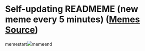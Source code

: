 # Self-updating READMEME (new meme every 5 minutes) ([Memes Source](https://bramses.notion.site/a49c1e962b7646879176ac3b327b6533?v=4d1eda54b170483cb03a40f257231764))

memestart![](https://www.notion.so/image/https%3A%2F%2Fs3-us-west-2.amazonaws.com%2Fsecure.notion-static.com%2F872fb5b7-9201-4bb6-bfc6-271c79c81e02%2F6FD4EBC0-C13D-4C3D-B498-94B6DC0732B7.jpeg?table=block&id=f4b6e8da-210f-4ea6-9dfe-1a4e92f7e56a&cache=v2)memeend
